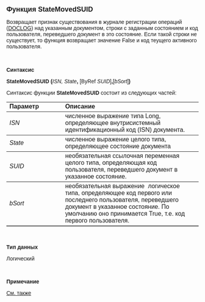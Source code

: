 <html>
<head>
<title>StateMovedSUID</title>
</head>

<body>

<p><font size="4" face="Arial"><strong>Функция StateMovedSUID</strong></font></p>

<p><font face="Arial">Возвращает признак существования в журнале 
регистрации операций (<a href="../../../Database/DocLog.html">DOCLOG</a>) над 
указанным документом, строки с заданным состоянием и код пользователя, 
переведшего документ в это состояние. Если такой строки не существует, то 
функция возвращает значение False и код теущего активного пользователя.</font></p>

<p>&nbsp;</p>

<p class="label"><font face="Arial"><b>Синтаксис</b></font></p>

<p><font face="Arial"><strong>StateMovedSUID (</strong><em>ISN, State</em><strong>,
</strong>[ByRef<em> SUID</em>]<strong>,</strong>[<em>bSort</em>]<strong>)</strong></font></p>

<p><font face="Arial">Синтаксис функции <strong>StateMovedSUID</strong>
состоит из следующих частей:</font></p>

<table border="1" cellPadding="5" cols="2" frame="below" rules="rows">
<TBODY>
  <tr vAlign="top">
    <td class="label" width="29%"><font face="Arial"><b>Параметр</b></font></td>
    <td class="label" width="71%"><font face="Arial"><strong>Описание</strong></font></td>
  </tr>
  <tr>
    <td class="label" width="29%"><font face="Arial"><em>ISN</em></font></td>
    <td class="label" width="71%"><font face="Arial">численное 
	выражение типа Long, определяющее внутрисистемный идентификационный код 
	(ISN) документа.</font></td>
  </tr>
  <tr>
    <td class="label" width="29%"><font face="Arial"><em>State</em></font></td>
    <td class="label" width="71%"><font face="Arial">численное 
	выражение целого типа, определяющее состояние документа</font></td>
  </tr>
  <tr>
    <td class="label" width="29%"><font face="Arial"><em>SUID</em></font></td>
    <td class="label" width="71%"><font face="Arial">необязательная 
	ссылочная переменная целого типа, определяющая код пользователя, переведшего 
	документ в указанное состояние.</font></td>
  </tr>
  <tr>
    <td class="label" width="29%"><font face="Arial"><em>bSort</em></font></td>
    <td class="label" width="71%"><font face="Arial">необязательная 
	выражение&nbsp; логическое типа, определяющее код первого или последнего 
	пользователя, переведшего документ в указанное состояние. По умолчанию оно 
	принимается True, т.е. код первого пользователя.</font></td>
  </tr>
</table>

<p class="label"><b><font face="Arial">&nbsp;</font></b></p>

<p class="label"><b><font face="Arial">Тип данных</font></b></p>

<p><font face="Arial">Логический</font></p>

<p class="label"><font face="Arial"><b>&nbsp;</b></font></p>

<p class="label"><font face="Arial"><b>Примечание</b></font></p>

<p class="label"><a href="../../ASDOC/SetFactsCreatorState.html"><font face="Arial">
См. также</font></a></p>
</body>
</html>

